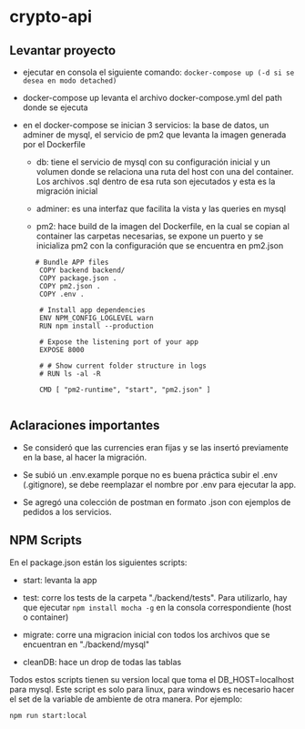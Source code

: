 # crypto-api

## Levantar proyecto

- ejecutar en consola el siguiente comando:
```docker-compose up (-d si se desea en modo detached)```

- docker-compose up levanta el archivo docker-compose.yml del path donde se ejecuta

- en el docker-compose se inician 3 servicios: la base de datos, un adminer de mysql, el servicio de pm2 que levanta la imagen generada por el Dockerfile

  - db: tiene el servicio de mysql con su configuración inicial y un volumen donde se relaciona una ruta del host con una del container. Los archivos .sql dentro de esa ruta son ejecutados y esta es la migración inicial
  
  - adminer: es una interfaz que facilita la vista y las queries en mysql
  
  - pm2: hace build de la imagen del Dockerfile, en la cual se copian al container las carpetas necesarias, se expone un puerto y se inicializa pm2 con la configuración que se encuentra en pm2.json
  
  ```FROM keymetrics/pm2:latest-alpine
     # Bundle APP files
      COPY backend backend/
      COPY package.json .
      COPY pm2.json .
      COPY .env .

      # Install app dependencies
      ENV NPM_CONFIG_LOGLEVEL warn
      RUN npm install --production

      # Expose the listening port of your app
      EXPOSE 8000

      # # Show current folder structure in logs
      # RUN ls -al -R

      CMD [ "pm2-runtime", "start", "pm2.json" ]
      
## Aclaraciones importantes

- Se consideró que las currencies eran fijas y se las insertó previamente en la base, al hacer la migración.

- Se subió un .env.example porque no es buena práctica subir el .env (.gitignore), se debe reemplazar el nombre por .env para ejecutar la app.

- Se agregó una colección de postman en formato .json con ejemplos de pedidos a los servicios.
      
      
## NPM Scripts

En el package.json están los siguientes scripts:

- start: levanta la app

- test: corre los tests de la carpeta "./backend/tests". Para utilizarlo, hay que ejecutar ```npm install mocha -g``` en la consola correspondiente (host o container)

- migrate: corre una migracion inicial con todos los archivos que se encuentran en "./backend/mysql"

- cleanDB: hace un drop de todas las tablas

Todos estos scripts tienen su version local que toma el DB_HOST=localhost para mysql. Este script es solo para linux, para windows es necesario hacer el set de la variable de ambiente de otra manera. Por ejemplo:

```npm run start:local ```

